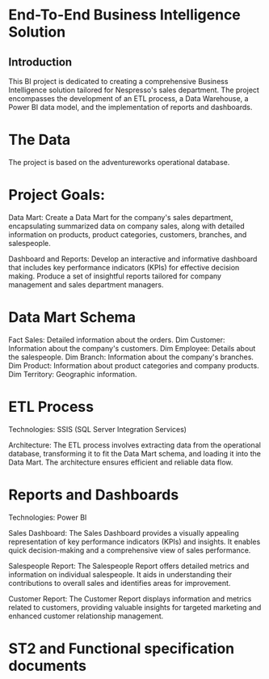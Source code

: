 
# End-To-End Business Intelligence Solution
## Introduction
This BI project is dedicated to creating a comprehensive Business Intelligence solution tailored for Nespresso's sales department. The project encompasses the development of an ETL process, a Data Warehouse, a Power BI data model, and the implementation of reports and dashboards.

# The Data
The project is based on the adventureworks operational database. 

# Project Goals:

Data Mart:
Create a Data Mart for the company's sales department, encapsulating summarized data on company sales, along with detailed information on products, product categories, customers, branches, and salespeople.

Dashboard and Reports:
Develop an interactive and informative dashboard that includes key performance indicators (KPIs) for effective decision making.
Produce a set of insightful reports tailored for company management and sales department managers.


# Data Mart Schema
Fact Sales: Detailed information about the orders.
Dim Customer: Information about the company's customers.
Dim Employee: Details about the salespeople.
Dim Branch: Information about the company's branches.
Dim Product: Information about product categories and company products.
Dim Territory: Geographic information.

# ETL Process
Technologies:
SSIS (SQL Server Integration Services)

Architecture:
The ETL process involves extracting data from the operational database, transforming it to fit the Data Mart schema, and loading it into the Data Mart. The architecture ensures efficient and reliable data flow.



# Reports and Dashboards
Technologies: Power BI

Sales Dashboard:
The Sales Dashboard provides a visually appealing representation of key performance indicators (KPIs) and insights. It enables quick decision-making and a comprehensive view of sales performance.

Salespeople Report:
The Salespeople Report offers detailed metrics and information on individual salespeople. It aids in understanding their contributions to overall sales and identifies areas for improvement.

Customer Report:
The Customer Report displays information and metrics related to customers, providing valuable insights for targeted marketing and enhanced customer relationship management.

# ST2 and Functional specification documents

